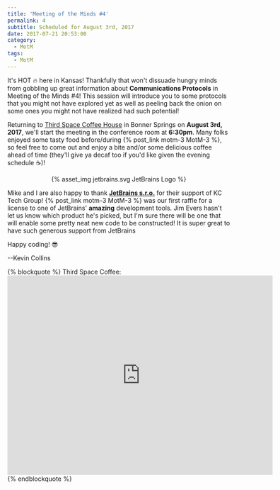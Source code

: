 ```yaml
---
title: 'Meeting of the Minds #4'
permalink: 4
subtitle: Scheduled for August 3rd, 2017
date: 2017-07-21 20:53:00
category:
  - MotM
tags: 
  - MotM
---
```

It's HOT 🔥 here in Kansas!  Thankfully that won't dissuade hungry minds from gobbling up great information about **Communications Protocols** in Meeting of the Minds #4!  This session will introduce you to some protocols that you might not have explored yet as well as peeling back the onion on some ones you might not have realized had such potential!  

Returning to [Third Space Coffee House](http://www.thirdspacecoffeehouse.com) in Bonner Springs on **August 3rd, 2017**, we'll start the meeting in the conference room at **6:30pm**.  Many folks enjoyed some tasty food before/during {% post_link motm-3 MotM-3 %}, so feel free to come out and enjoy a bite and/or some delicious coffee ahead of time (they'll give ya decaf too if you'd like given the evening schedule ☕️)!

<center>
{% asset_img jetbrains.svg JetBrains Logo %}
</center>

Mike and I are also happy to thank **[JetBrains s.r.o.](https://www.jetbrains.com)** for their support of KC Tech Group!  {% post_link motm-3 MotM-3 %} was our first raffle for a license to one of JetBrains' __amazing__ development tools.  Jim Evers hasn't let us know which product he's picked, but I'm sure there will be one that will enable some pretty neat new code to be constructed!  It is super great to have such generous support from JetBrains

Happy coding! 😎

--Kevin Collins

{% blockquote %}
Third Space Coffee:<br><iframe src="https://www.google.com/maps/embed?pb=!1m18!1m12!1m3!1d3098.1937755187746!2d-94.88623368430397!3d39.056497979546336!2m3!1f0!2f0!3f0!3m2!1i1024!2i768!4f13.1!3m3!1m2!1s0x87c08ffcb912dbd1%3A0x805559ebce736d95!2s226+Oak+St%2C+Bonner+Springs%2C+KS+66012!5e0!3m2!1sen!2sus!4v1495064330926" width="600" height="450" frameborder="0" style="border:0" allowfullscreen></iframe>
{% endblockquote %}